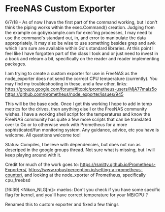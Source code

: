 # FreeNAS Custom Exporter

6/7/18 - As of now I have the first part of the command working, but I don't think the piping works within the exec.Command() creation.  Judging from the example on gobyexample.com for exec'ing processes, I may need to use the command's standard out, in, and error to manipulate the data appropriately.  It may also be wise to use something besides grep and awk which I am sure are available within Go's standard libraries.  At this point I feel like I have forgotten part of the class I took and or just need to invest in a book and relearn a bit, specifically on the reader and reader implementing packages.


I am trying to create a custom exporter for use in FreeNAS as the node_exporter does not send the correct CPU temperature (currently).  You may find my troubleshooting in these, and a few other, links:
https://groups.google.com/forum/#!topic/prometheus-users/MjA77maIz5o
https://github.com/prometheus/node_exporter/issues/945

This will be the base code.  Once I get this working I hope to add in temp metrics for the drives, then anything else I or the FreeNAS community wishes.  I have a working shell script for the temperatures and know the FreeNAS community has quite a few more scripts that can be translated over to Go or to otherwise work with Prometheus for a more sophisticated/fun monitoring system.  Any guidance, advice, etc you have is welcome.  All questions welcome too!

Status: Compiles, I believe with dependencies, but does not run as descriped in the google groups thread.  Not sure what is missing, but I will keep playing around with it.

Credit for much of the work goes to:
https://rsmitty.github.io/Prometheus-Exporters/, https://www.robustperception.io/setting-a-prometheus-counter/, and looking at the node_xporter of Prometheus, specifically cpu_freebsd

[16:39] <Nikon_NLG[m]> maelos: Don't you check if you have some specific flag for kernel, and you'll have correct temperature for your MB/CPU ?

Renamed this to custom exporter and fixed a few things